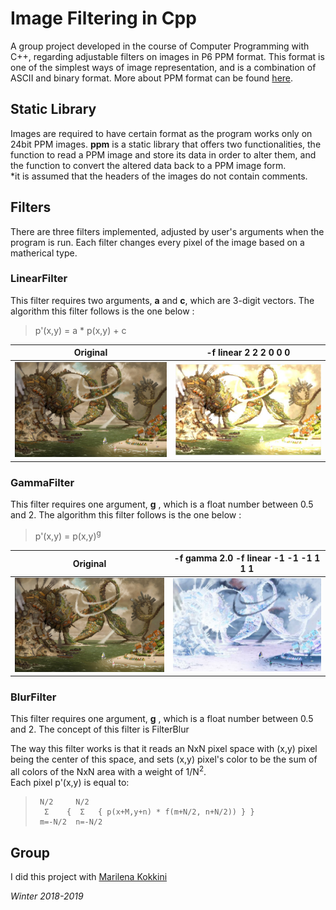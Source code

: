 # Image Filtering in Cpp
A group project developed in the course of Computer Programming with C++, regarding adjustable filters on images in P6 PPM format. This format is one of the simplest ways of image representation, and is a combination of ASCII and binary format. More about PPM format can be found [here](http://paulbourke.net/dataformats/ppm/).

## Static Library
Images are required to have certain format as the program works only on 24bit PPM images. 
**ppm** is a static library that offers two functionalities, the function to read a PPM image and store its data in order to alter them, and the function to convert the altered data back to a PPM image form.  
*it is assumed that the headers of the images do not contain comments.

## Filters
There are three filters implemented, adjusted by user's arguments when the program is run. Each filter changes every pixel of the image based on a matherical type. 

### LinearFilter
This filter requires two arguments, **a** and **c**, which are 3-digit vectors. The algorithm this filter follows is the one below :
> p'(x,y) = a * p(x,y) + c  

| Original         | -f linear 2 2 2 0 0 0     |
|:--------------:|:-----------:|
| ![original](https://github.com/themelinaKz/UniWork/blob/master/Image%20Filtering%20in%20Cpp/images/original.png) | ![linera](https://github.com/themelinaKz/UniWork/blob/master/Image%20Filtering%20in%20Cpp/images/linear_only.png) |


### GammaFilter
This filter requires one argument, **g** , which is a float number between 0.5 and 2. The algorithm this filter follows is the one below :
> p'(x,y) = p(x,y)<sup>g</sup>

| Original         | -f gamma 2.0 -f linear -1 -1 -1 1 1 1     |
|:--------------:|:-----------:|
| ![original](https://github.com/themelinaKz/UniWork/blob/master/Image%20Filtering%20in%20Cpp/images/original.png) | ![linera](https://github.com/themelinaKz/UniWork/blob/master/Image%20Filtering%20in%20Cpp/images/linear_gamma.png) |

### BlurFilter
This filter requires one argument, **g** , which is a float number between 0.5 and 2. The concept of this filter is FilterBlur

The way this filter works is that it reads an NxN pixel space with (x,y) pixel being the center of this space, and sets (x,y) pixel's color to be the sum of all colors of the NxN area with a weight of 1/N<sup>2</sup>.  
Each pixel p'(x,y) is equal to:   
>      N/2     N/2
>       Σ    {  Σ   { p(x+M,y+n) * f(m+N/2, n+N/2)) } }
>      m=-N/2  n=-N/2

## Group
I did this project with [Marilena Kokkini](https://github.com/marilenakokkini)

*Winter 2018-2019*